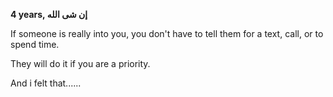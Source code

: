 

**4 years, إن شى الله**



If someone is really into you, you don't have to tell them for a text, call, or to spend time.

They will do it if you are a priority.

And i felt that......
